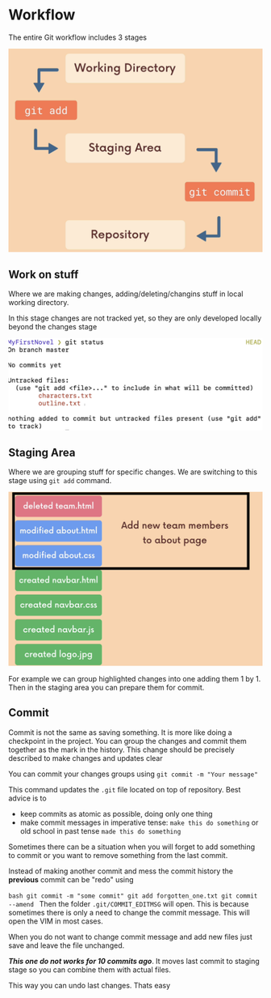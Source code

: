 # Workflow

The entire Git workflow includes 3 stages

![alt text](./screenshots/image_02_01.png)

## **Work on stuff**
Where we are making changes, adding/deleting/changins stuff in local working directory. 

In this stage changes are not tracked yet, so they are only developed locally beyond the changes stage

![alt text](./screenshots/image_02_03.png)


## **Staging Area** 
Where we are grouping stuff for specific changes. We are switching to this stage using `git add` command.

![alt text](./screenshots/image_02_02.png)

For example we can group highlighted changes into one adding them 1 by 1. Then in the staging area you can prepare them for commit.


## **Commit**

Commit is not the same as saving something. It is more like doing a checkpoint in the project. You can group the changes and commit them together as the mark in the history. This change should be precisely described to make changes and updates clear

You can commit your changes groups using `git commit -m "Your message"`

This command updates the `.git` file located on top of repository. Best advice is to 
* keep commits as atomic as possible, doing only one thing
* make commit messages in imperative tense: `make this do something` or old school in past tense `made this do something`

Sometimes there can be a situation when you will forget to add something to commit or you want to remove something from the last commit.

Instead of making another commit and mess the commit history the **previous** commit can be "redo" using

``bash
git commit -m "some commit"
git add forgotten_one.txt
git commit --amend
``
Then the folder `.git/COMMIT_EDITMSG` will open. This is because sometimes there is only a need to change the commit message. This will open the VIM in most cases. 

When you do not want to change commit message and add new files just save and leave the file unchanged.


***This one do not works for 10 commits ago***. It moves last commit to staging stage so you can combine them with actual files.

This way you can undo last changes.
Thats easy